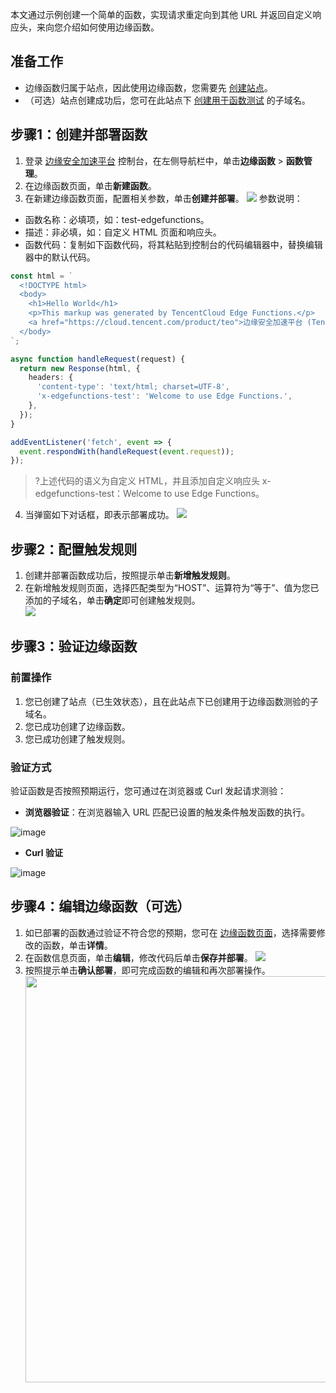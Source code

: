 本文通过示例创建一个简单的函数，实现请求重定向到其他 URL 并返回自定义响应头，来向您介绍如何使用边缘函数。

## 准备工作
- 边缘函数归属于站点，因此使用边缘函数，您需要先 [创建站点](https://cloud.tencent.com/document/product/1552/70788)。
- （可选）站点创建成功后，您可在此站点下 [创建用于函数测试](https://cloud.tencent.com/document/product/1552/70825) 的子域名。

## 步骤1：创建并部署函数
1. 登录 [边缘安全加速平台](https://console.cloud.tencent.com/edgeone) 控制台，在左侧导航栏中，单击**边缘函数** > **函数管理**。
2. 在边缘函数页面，单击**新建函数**。
3. 在新建边缘函数页面，配置相关参数，单击**创建并部署**。
![](https://qcloudimg.tencent-cloud.cn/raw/afc9a366d77e35bb8d2749bf8768b03f.png)
参数说明：
 - 函数名称：必填项，如：test-edgefunctions。
 - 描述：非必填，如：自定义 HTML 页面和响应头。
 - 函数代码：复制如下函数代码，将其粘贴到控制台的代码编辑器中，替换编辑器中的默认代码。
```typescript
const html = `
  <!DOCTYPE html>
  <body>
    <h1>Hello World</h1>
    <p>This markup was generated by TencentCloud Edge Functions.</p>
    <a href="https://cloud.tencent.com/product/teo">边缘安全加速平台 (TencentCloud EdgeOne)</a>
  </body>
`;

async function handleRequest(request) {
  return new Response(html, {
    headers: {
      'content-type': 'text/html; charset=UTF-8',
      'x-edgefunctions-test': 'Welcome to use Edge Functions.',
    },
  });
}

addEventListener('fetch', event => {
  event.respondWith(handleRequest(event.request));
});
```
>?上述代码的语义为自定义 HTML，并且添加自定义响应头 x-edgefunctions-test：Welcome to use Edge Functions。
>
4. 当弹窗如下对话框，即表示部署成功。
![](https://qcloudimg.tencent-cloud.cn/raw/c58b33c8e113ceb54401d89af0fb61d0.png)

## 步骤2：配置触发规则
1. 创建并部署函数成功后，按照提示单击**新增触发规则**。
2. 在新增触发规则页面，选择匹配类型为“HOST”、运算符为“等于”、值为您已添加的子域名，单击**确定**即可创建触发规则。  
![](https://qcloudimg.tencent-cloud.cn/raw/2d9b7bececc78c140c2617f6fe877277.png)

## 步骤3：验证边缘函数
### 前置操作
1. 您已创建了站点（已生效状态），且在此站点下已创建用于边缘函数测验的子域名。
2. 您已成功创建了边缘函数。
3. 您已成功创建了触发规则。

### 验证方式
验证函数是否按照预期运行，您可通过在浏览器或 Curl 发起请求测验：
- **浏览器验证**：在浏览器输入 URL 匹配已设置的触发条件触发函数的执行。

![image](https://user-images.githubusercontent.com/117053395/208008563-2bb28669-9188-4012-b586-1f650c6e2e90.png) 

- **Curl 验证**

![image](https://user-images.githubusercontent.com/117053395/208009280-0fd0064a-750b-44cc-aba7-d32852f379d7.png)  

## 步骤4：编辑边缘函数（可选）
1. 如已部署的函数通过验证不符合您的预期，您可在 [边缘函数页面](https://console.cloud.tencent.com/edgeone/edgefunctions)，选择需要修改的函数，单击**详情**。
2. 在函数信息页面，单击**编辑**，修改代码后单击**保存并部署**。
![](https://user-images.githubusercontent.com/117053395/208010218-34e48c63-7be9-4e42-a580-c159b6785475.png)
3. 按照提示单击**确认部署**，即可完成函数的编辑和再次部署操作。<br><img src="https://user-images.githubusercontent.com/117053395/208010441-ca41ac1c-2a59-4fe3-9146-da9e9d7ac1a0.png" width=650px>
